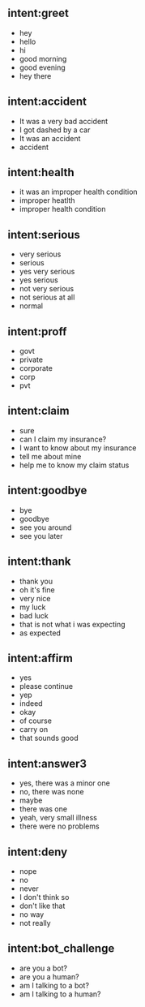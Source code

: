 ## intent:greet
- hey
- hello
- hi
- good morning
- good evening
- hey there

## intent:accident
- It was a very bad accident
- I got dashed by a car
- It was an accident
- accident

## intent:health
- it was an improper health condition
- improper heatlth
- improper health condition

## intent:serious
- very serious
- serious
- yes very serious
- yes serious
- not very serious
- not serious at all
- normal

## intent:proff
- govt
- private
- corporate
- corp
- pvt

## intent:claim
- sure
- can I claim my insurance?
- I want to know about my insurance
- tell me about mine
- help me to know my claim status

## intent:goodbye
- bye
- goodbye
- see you around
- see you later

## intent:thank
-  thank you 
-  oh it's fine
-  very nice
-  my luck
-  bad luck
-  that is not what i was expecting
-  as expected 

## intent:affirm
- yes
- please continue
- yep
- indeed
- okay
- of course
- carry on
- that sounds good


## intent:answer3
- yes, there was a minor one
- no, there was none
- maybe
- there was one
- yeah, very small illness
- there were no problems

## intent:deny
- nope
- no
- never
- I don't think so
- don't like that
- no way
- not really

## intent:bot_challenge
- are you a bot?
- are you a human?
- am I talking to a bot?
- am I talking to a human?
